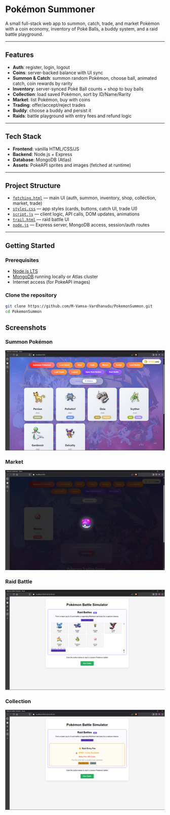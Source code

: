 # Pokémon Summoner

A small full-stack web app to summon, catch, trade, and market Pokémon with a coin economy, inventory of Poké Balls, a buddy system, and a raid battle playground.

---

## Features

- **Auth**: register, login, logout  
- **Coins**: server-backed balance with UI sync  
- **Summon & Catch**: summon random Pokémon, choose ball, animated catch, coin rewards by rarity  
- **Inventory**: server-synced Poké Ball counts + shop to buy balls  
- **Collection**: load saved Pokémon, sort by ID/Name/Rarity  
- **Market**: list Pokémon, buy with coins  
- **Trading**: offer/accept/reject trades  
- **Buddy**: choose a buddy and persist it  
- **Raids**: battle playground with entry fees and refund logic  

---

## Tech Stack

- **Frontend**: vanilla HTML/CSS/JS  
- **Backend**: Node.js + Express  
- **Database**: MongoDB (Atlas)  
- **Assets**: PokeAPI sprites and images (fetched at runtime)  

---

## Project Structure

- [`fetching.html`](fetching.html) — main UI (auth, summon, inventory, shop, collection, market, trade)  
- [`styles.css`](styles.css) — app styles (cards, buttons, catch UI, trade UI)  
- [`script.js`](script.js) — client logic, API calls, DOM updates, animations  
- [`trail.html`](trail.html) — raid battle UI  
- [`node.js`](node.js) — Express server, MongoDB access, session/auth routes  

---

## Getting Started

### Prerequisites
- [Node.js LTS](https://nodejs.org/)  
- [MongoDB](https://www.mongodb.com/) running locally or Atlas cluster  
- Internet access (for PokeAPI images)

### Clone the repository
```bash
git clone https://github.com/M-Vamsa-Vardhanudu/PokemonSummon.git
cd PokemonSummon

```

## Screenshots

### Summon Pokémon
![Summon](assets/screenshots/Screenshot%20(309).png)

### Market
![Market](assets/screenshots/Screenshot%20(310).png)

### Raid Battle
![Raid](assets/screenshots/Screenshot%20(315).png)

### Collection
![Collection](assets/screenshots/Screenshot%20(316).png)

